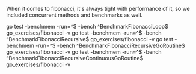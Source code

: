 When it comes to fibonacci, it's always tight with performance of it, so we included concurrent methods and benchmarks as well.

go test -benchmem -run=^$ -bench ^BenchmarkFibonacciLoop$ go_exercises/fibonacci -v
go test -benchmem -run=^$ -bench ^BenchmarkFibonacciRecursive$ go_exercises/fibonacci -v
go test -benchmem -run=^$ -bench ^BenchmarkFibonacciRecursiveGoRoutine$ go_exercises/fibonacci -v
go test -benchmem -run=^$ -bench ^BenchmarkFibonacciRecursiveContinuousGoRoutine$ go_exercises/fibonacci -v





